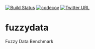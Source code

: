 [![Build Status](https://app.travis-ci.com/suhailrehman/fuzzydata.svg?token=t8U2hzgp1btUxBBFMtEf&branch=main)](https://travis-ci.com/suhailrehman/fuzzydata)
[![codecov](https://codecov.io/gh/suhailrehman/fuzzydata/branch/master/graph/badge.svg?token=MA1BZQ60JB)](https://codecov.io/gh/suhailrehman/fuzzydata)
[![Twitter URL](https://img.shields.io/twitter/url/https/twitter.com/fold_left.svg?style=social&label=Follow%20%40suhailrehman)](https://twitter.com/suhailrehman)



# fuzzydata
Fuzzy Data Benchmark
